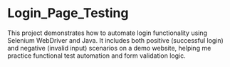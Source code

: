 # Login_Page_Testing
This project demonstrates how to automate login functionality using Selenium WebDriver and Java. It includes both positive (successful login) and negative (invalid input) scenarios on a demo website, helping me practice functional test automation and form validation logic.
